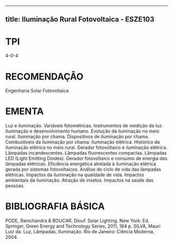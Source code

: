 
---
title: Iluminação Rural Fotovoltaica - ESZE103 
---

# TPI

4-0-4

# RECOMENDAÇÃO

Engenharia Solar Fotovoltaica

# EMENTA

Luz e iluminação. Variáveis fotométricas. Instrumentos de medição da luz. Iluminação e desenvolvimento humano. Evolução da iluminação no meio rural. Iluminação por chama. Dispositivos de iluminação por chama. Combustíveis da iluminação por chama. Iluminação elétrica. Histórico da iluminação elétrica no meio rural. Gerador fotovoltaico e iluminação elétrica. Lâmpadas incandescentes. Lâmpadas fluorescentes compactas. Lâmpadas LED (Light Emitting Diodes). Gerador fotovoltaico e consumo de energia das lâmpadas elétricas. Eficiência energética atrelada à iluminação elétrica gerada por sistemas fotovoltaicos. Análise do ciclo de vida das lâmpadas elétricas. Impactos da iluminação na qualidade de vida. Impactos ambientais da iluminação. Atração de insetos. Impactos na saúde das pessoas.

# BIBLIOGRAFIA BÁSICA

PODE, Ramchandra & BOUCAR, Diouf. Solar Lighting. New York: Ed. Springer, Green Energy and Technology Series, 2011, 184 p.
SILVA, Mauri Luiz da. Luz, Lâmpadas, Iluminação. Rio de Janeiro: Ciência Moderna, 2004.
        